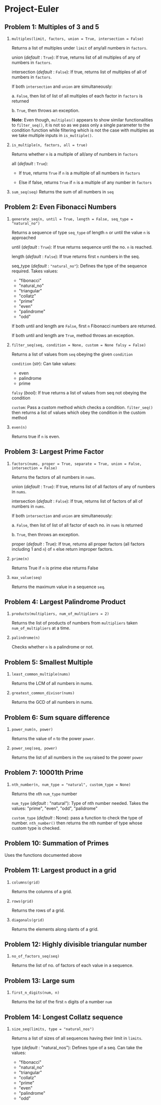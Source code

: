 # Project-Euler

## Problem 1: Multiples of 3 and 5
1.  `multiples(limit, factors, union = True, intersection = False)`

    Returns a list of multiples under `limit` of any/all numbers in `factors`.

    union (*default* : `True`): If true, returns list of all multiples of any of numbers in `factors`.

    intersection (*default* : `False`): If true, returns list of multiples of all of numbers in `factors`.

    If both `intersection` and `union` are simultaneously:

    a. `False`, then list of list of all multiples of each factor in `factors` is returned

    b. `True`, then throws an exception.

    **Note**: Even though, `multiples()` appears to show similar functionalities to `filter_seq()`, it is not so as we pass only a single parameter to the condition function while filtering which is not the case with multiples as we take multiple inputs in `is_multiple()`. 

2. `is_multiple(n, factors, all = true)`

    Returns whether `n` is a multiple of all/any of numbers in `factors`

    all (*default* : `True`): 
    
    - If true, returns `True` if `n` is a multiple of all numbers in `factors` 

    - Else if false, returns `True` if `n` is a multiple of any number in `factors`

3. `sum_seq(seq)`
    Returns the sum of all numbers in `seq`

## Problem 2: Even Fibonacci Numbers
1. `generate_seq(n, until = True, length = False, seq_type = "natural_no")`

    Returns a sequence of type `seq_type` of length `n` or until the value `n` is approached

    until (*default* : `True`): If true returns sequence until the no. `n` is reached.

    length (*default* : `False`): If true returns first `n` numbers in the seq.

    seq_type (*default* : `"natural_no"`): Defines the type of the sequence required. Takes values:
    
    - "fibonacci"
    - "natural_no"
    - "triangular"
    - "collatz"
    - "prime"
    - "even"
    - "palindrome"
    - "odd"


    If both until and length are `False`, first `n` Fibonacci numbers are returned.

    If both until and length are `True`, method throws an exception.

2. `filter_seq(seq, condition = None, custom = None falsy = False)`

    Returns a list of values from `seq` obeying the given `condition`

    `condition` (*str*): Can take values: 
    - even
    - palindrome
    - prime

    `falsy` (*bool*): If true returns a list of values from seq not obeying the condition 

    `custom`: Pass a custom method which checks a condition. `filter_seq()` then returns a list of values which obey the condition in the custom method

3. `even(n)`

    Returns true if `n` is even.

## Problem 3: Largest Prime Factor
1. `factors(nums, proper = True, separate = True, union = False, intersection = False)`

    Returns the factors of all numbers in `nums`.

    union (*default* : `True`): If true, returns list of all factors of any of numbers in `nums`.

    intersection (*default* : `False`): If true, returns list of factors of all of numbers in `nums`.

    If both `intersection` and `union` are simultaneously:

    a. `False`, then list of list of all factor of each no. in `nums` is returned

    b. `True`, then throws an exception.

    proper (*default* : True): If true, returns all proper factors (all factors including 1 and `n`) of `n` else return improper factors.

2. `prime(n)`

    Returns True if `n` is prime else returns False

3. `max_value(seq)`
    
    Returns the maximum value in a sequence `seq`.

## Problem 4: Largest Palindrome Product

1. `products(multipliers, num_of_multipliers = 2)`

    Returns the list of products of numbers from  `multipliers` taken `num_of_multipliers` at a time.

2. `palindrome(n)`

    Checks whether `n` is a palindrome or not.

## Problem 5: Smallest Multiple

1. `least_common_multiple(nums)`

    Returns the LCM of all numbers in nums.

2. `greatest_common_divisor(nums)`

    Returns the GCD of all numbers in nums.

## Problem 6: Sum square difference
1. `power_num(n, power)`

    Returns the value of `n` to the power `power`. 

2. `power_seq(seq, power)`

    Returns the list of all numbers in the `seq` raised to the power `power`

## Problem 7: 10001th Prime
1. `nth_number(n, num_type = "natural", custom_type = None)`

    Returns the `n`th `num_type` number

    `num_type` (*default* : "natural"): Type of nth number needed. Takes the values: "prime", "even", "odd", "palidrome"

    `custom_type` (*default* : None): pass a function to check the type of number. `nth_number()` then returns the nth number of type whose custom type is checked. 

## Problem 10: Summation of Primes
Uses the functions documented above

## Problem 11: Largest product in a grid
1. `columns(grid)`
    
    Returns the columns of a grid.

2. `rows(grid)`

    Returns the rows of a grid.

3. `diagonals(grid)`

    Returns the elements along slants of a grid.

## Problem 12: Highly divisible triangular number
1. `no_of_factors_seq(seq)`

    Returns the list of no. of factors of each value in a sequence.

## Problem 13: Large sum
1. `first_n_digits(num, n)`

    Returns the list of the first `n` digits of a number `num`

## Problem 14: Longest Collatz sequence
1. `size_seq(limits, type = "natural_nos")`
    
    Returns a list of sizes of all sequences having their limit in `limits`.

    type (*default* : "natural_nos"): Defines type of a seq. Can take the values:

    - "fibonacci"
    - "natural_no"
    - "triangular"
    - "collatz"
    - "prime"
    - "even"
    - "palindrome"
    - "odd"

